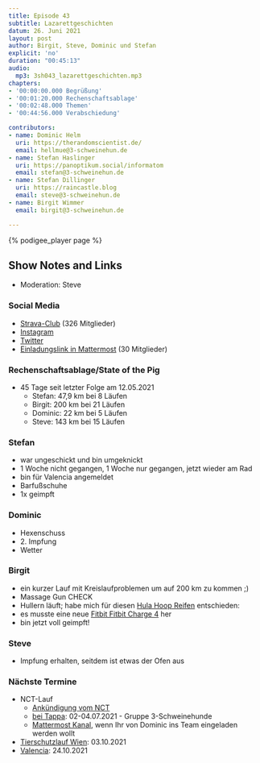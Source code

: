 ```yaml
---
title: Episode 43
subtitle: Lazarettgeschichten
datum: 26. Juni 2021
layout: post
author: Birgit, Steve, Dominic und Stefan
explicit: 'no'
duration: "00:45:13"
audio:
  mp3: 3sh043_lazarettgeschichten.mp3
chapters:
- '00:00:00.000 Begrüßung'
- '00:01:20.000 Rechenschaftsablage'
- '00:02:48.000 Themen'
- '00:44:56.000 Verabschiedung'

contributors:
- name: Dominic Helm
  uri: https://therandomscientist.de/
  email: hellmue@3-schweinehun.de
- name: Stefan Haslinger
  uri: https://panoptikum.social/informatom
  email: stefan@3-schweinehun.de
- name: Stefan Dillinger
  uri: https://raincastle.blog
  email: steve@3-schweinehun.de
- name: Birgit Wimmer
  email: birgit@3-schweinehun.de

---
```


{% podigee_player page %}

## Show Notes and Links

* Moderation: Steve

### Social Media

* [Strava-Club](https://www.strava.com/clubs/3schweinehunde) (326 Mitglieder)
* [Instagram](https://www.instagram.com/3_schweinehunde/)
* [Twitter](https://twitter.com/3schweinehunde)
* [Einladungslink in Mattermost](https://mattermost.informatom.com/signup_user_complete/?id=pniz51hpoiyqumcdeu11463o8h) (30 Mitglieder)

### Rechenschaftsablage/State of the Pig

* 45 Tage seit letzter Folge am 12.05.2021
  * Stefan: 47,9 km bei 8 Läufen
  * Birgit: 200 km bei 21 Läufen
  * Dominic: 22 km bei 5 Läufen
  * Steve: 143 km bei 15 Läufen

### Stefan

* war ungeschickt und bin umgeknickt
* 1 Woche nicht gegangen, 1 Woche nur gegangen, jetzt wieder am Rad
* bin für Valencia angemeldet
* Barfußschuhe
* 1x geimpft

### Dominic

* Hexenschuss
* 2\. Impfung
* Wetter

### Birgit

* ein kurzer Lauf mit Kreislaufproblemen um auf 200 km zu kommen ;)
* Massage Gun CHECK
* Hullern läuft; habe mich für diesen [Hula Hoop Reifen](https://www.amazon.de/gp/product/B091LB7RCY/) entschieden:
* es musste eine neue [Fitbit Fitbit Charge 4](https://www.amazon.de/gp/product/B084CQ41M2/) her
* bin jetzt voll geimpft!

### Steve

* Impfung erhalten, seitdem ist etwas der Ofen aus

### Nächste Termine

* NCT-Lauf
  * [Ankündigung vom NCT](https://www.nct-heidelberg.de/das-nct/newsroom/pressemitteilungen/details/nct-laufend-gegen-krebs-alleine-zusammen-startschuss-am-2-juli-um-18-uhr.html)
  * [bei Tappa](https://tappa.de/nct-lauf): 02-04.07.2021 - Gruppe 3-Schweinehunde
  * [Mattermost Kanal](https://mattermost.informatom.com/schweinehunde/channels/nct-lauf), wenn Ihr von Dominic ins Team eingeladen werden wollt
* [Tierschutzlauf Wien](https://www.tierschutzlauf.at): 03.10.2021
* [Valencia](https://www.valenciaciudaddelrunning.com): 24.10.2021
